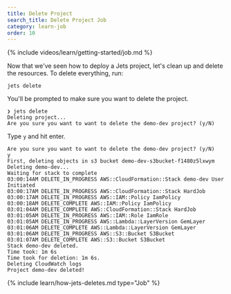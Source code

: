 ```yaml
---
title: Delete Project
search_title: Delete Project Job
category: learn-job
order: 10
---
```


{% include videos/learn/getting-started/job.md %}

Now that we've seen how to deploy a Jets project, let's clean up and delete the resources. To delete everything, run:

    jets delete

You'll be prompted to make sure you want to delete the project.

    ❯ jets delete
    Deleting project...
    Are you sure you want to want to delete the demo-dev project? (y/N)

Type `y` and hit enter.

    Are you sure you want to want to delete the demo-dev project? (y/N)
    y
    First, deleting objects in s3 bucket demo-dev-s3bucket-f1480z5lxwym
    Deleting demo-dev...
    Waiting for stack to complete
    03:00:14AM DELETE_IN_PROGRESS AWS::CloudFormation::Stack demo-dev User Initiated
    03:00:17AM DELETE_IN_PROGRESS AWS::CloudFormation::Stack HardJob
    03:00:17AM DELETE_IN_PROGRESS AWS::IAM::Policy IamPolicy
    03:00:18AM DELETE_COMPLETE AWS::IAM::Policy IamPolicy
    03:01:04AM DELETE_COMPLETE AWS::CloudFormation::Stack HardJob
    03:01:05AM DELETE_IN_PROGRESS AWS::IAM::Role IamRole
    03:01:05AM DELETE_IN_PROGRESS AWS::Lambda::LayerVersion GemLayer
    03:01:06AM DELETE_COMPLETE AWS::Lambda::LayerVersion GemLayer
    03:01:06AM DELETE_IN_PROGRESS AWS::S3::Bucket S3Bucket
    03:01:07AM DELETE_COMPLETE AWS::S3::Bucket S3Bucket
    Stack demo-dev deleted.
    Time took: 1m 6s
    Time took for deletion: 1m 6s.
    Deleting CloudWatch logs
    Project demo-dev deleted!

{% include learn/how-jets-deletes.md type="Job" %}
